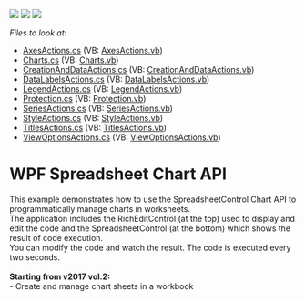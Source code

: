 <!-- default badges list -->
![](https://img.shields.io/endpoint?url=https://codecentral.devexpress.com/api/v1/VersionRange/128612800/14.1.5%2B)
[![](https://img.shields.io/badge/Open_in_DevExpress_Support_Center-FF7200?style=flat-square&logo=DevExpress&logoColor=white)](https://supportcenter.devexpress.com/ticket/details/T113198)
[![](https://img.shields.io/badge/📖_How_to_use_DevExpress_Examples-e9f6fc?style=flat-square)](https://docs.devexpress.com/GeneralInformation/403183)
<!-- default badges end -->
<!-- default file list -->
*Files to look at*:

* [AxesActions.cs](./CS/SpreadsheetWPFChartAPISamples/CodeExamples/AxesActions.cs) (VB: [AxesActions.vb](./VB/SpreadsheetWPFChartAPISamples/CodeExamples/AxesActions.vb))
* [Charts.cs](./CS/SpreadsheetWPFChartAPISamples/CodeExamples/Charts.cs) (VB: [Charts.vb](./VB/SpreadsheetWPFChartAPISamples/CodeExamples/Charts.vb))
* [CreationAndDataActions.cs](./CS/SpreadsheetWPFChartAPISamples/CodeExamples/CreationAndDataActions.cs) (VB: [CreationAndDataActions.vb](./VB/SpreadsheetWPFChartAPISamples/CodeExamples/CreationAndDataActions.vb))
* [DataLabelsActions.cs](./CS/SpreadsheetWPFChartAPISamples/CodeExamples/DataLabelsActions.cs) (VB: [DataLabelsActions.vb](./VB/SpreadsheetWPFChartAPISamples/CodeExamples/DataLabelsActions.vb))
* [LegendActions.cs](./CS/SpreadsheetWPFChartAPISamples/CodeExamples/LegendActions.cs) (VB: [LegendActions.vb](./VB/SpreadsheetWPFChartAPISamples/CodeExamples/LegendActions.vb))
* [Protection.cs](./CS/SpreadsheetWPFChartAPISamples/CodeExamples/Protection.cs) (VB: [Protection.vb](./VB/SpreadsheetWPFChartAPISamples/CodeExamples/Protection.vb))
* [SeriesActions.cs](./CS/SpreadsheetWPFChartAPISamples/CodeExamples/SeriesActions.cs) (VB: [SeriesActions.vb](./VB/SpreadsheetWPFChartAPISamples/CodeExamples/SeriesActions.vb))
* [StyleActions.cs](./CS/SpreadsheetWPFChartAPISamples/CodeExamples/StyleActions.cs) (VB: [StyleActions.vb](./VB/SpreadsheetWPFChartAPISamples/CodeExamples/StyleActions.vb))
* [TitlesActions.cs](./CS/SpreadsheetWPFChartAPISamples/CodeExamples/TitlesActions.cs) (VB: [TitlesActions.vb](./VB/SpreadsheetWPFChartAPISamples/CodeExamples/TitlesActions.vb))
* [ViewOptionsActions.cs](./CS/SpreadsheetWPFChartAPISamples/CodeExamples/ViewOptionsActions.cs) (VB: [ViewOptionsActions.vb](./VB/SpreadsheetWPFChartAPISamples/CodeExamples/ViewOptionsActions.vb))
<!-- default file list end -->
# WPF Spreadsheet Chart API


This example demonstrates how to use the SpreadsheetControl Chart API to programmatically manage charts in worksheets.<br>The application includes the RichEditControl (at the top) used to display and edit the code and the SpreadsheetControl (at the bottom) which shows the result of code execution.<br>You can modify the code and watch the result. The code is executed every two seconds.<br><br><strong>Starting from v2017 vol.2:</strong><br>- Create and manage chart sheets in a workbook

<br/>



